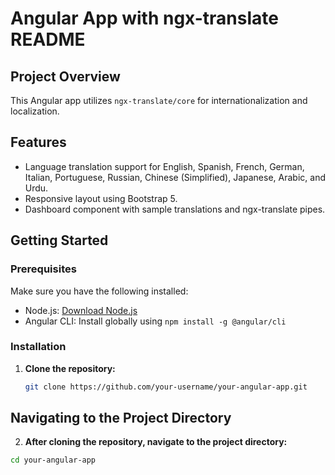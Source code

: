 # Angular App with ngx-translate README

## Project Overview

This Angular app utilizes `ngx-translate/core` for internationalization and localization.

## Features

- Language translation support for English, Spanish, French, German, Italian, Portuguese, Russian, Chinese (Simplified), Japanese, Arabic, and Urdu.
- Responsive layout using Bootstrap 5.
- Dashboard component with sample translations and ngx-translate pipes.

## Getting Started

### Prerequisites

Make sure you have the following installed:

- Node.js: [Download Node.js](https://nodejs.org/)
- Angular CLI: Install globally using `npm install -g @angular/cli`

### Installation

1. **Clone the repository:**

   ```bash
   git clone https://github.com/your-username/your-angular-app.git
   ```

## Navigating to the Project Directory

2. **After cloning the repository, navigate to the project directory:**

```bash
cd your-angular-app
```
